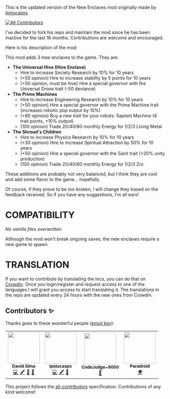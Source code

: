 This is the updated version of the New Enclaves mod originally made by [lpslucasps](https://github.com/lpslucasps).

<!-- ALL-CONTRIBUTORS-BADGE:START - Do not remove or modify this section -->

[![All Contributors](https://img.shields.io/badge/all_contributors-4-orange.svg?style=flat-square)](#contributors-)

<!-- ALL-CONTRIBUTORS-BADGE:END -->

I've decided to fork his repo and maintain the mod since he has been inactive for the last 16 months.
Contributions are welcome and encouraged.

Here is his description of the mod:

This mod adds 3 new enclaves to the game. They are:

- **The Universal Hive (Hive Enclave)**
  - Hire to increase Society Research by 10% for 10 years
  - (+50 opinion) Hire to increase stability by 5 points for 10 years
  - (+50 opinion, must be hive) Hire a special governor with the Universal Drone trait (-50 deviance)
- **The Prime Machines**
  - Hire to increase Engineering Research by 10% for 10 years
  - (+50 opinion) Hire a special governor with the Prime Machine trait (increases robotic pop output by 10%)
  - (+80 opinion) Buy a new trait for your robots: Sapient Machine (4 trait points, +10% output)
  - (100 opinion) Trade 20/40/60 monthly Energy for 1/2/3 Living Metal
- **The Shroud's Children**
  - Hire to increase Physics Research by 10% for 10 years
  - (+30 opinion) Hire to increase Spiritual Attraction by 50% for 10 years
  - (+50 opinion) Hire a special governor with the Saint trait (+20% unity production)
  - (100 opinion) Trade 20/40/60 monthly Energy for 1/2/3 Zro

These additions are probably not very balanced, but I think they are cool and add some flavor to the game... hopefully.

Of course, if they prove to be too broken, I will change they based on the feedback received. So if you have any suggestions, I'm all ears!

# COMPATIBILITY

_No vanilla files overwritten._

Although the mod won't break ongoing saves, the new enclaves require a new game to spawn.

# TRANSLATION

If you want to contribute by translating the locs, you can do that on [Crowdin](https://crowdin.com/project/new-enclaves). Once you login/register and request access to one of the languages I will grant you access to start translating it. The translations in the repo are updated every 24 hours with the new ones from Crowdin.

## Contributors ✨

Thanks goes to these wonderful people ([emoji key](https://allcontributors.org/docs/en/emoji-key)):

<!-- ALL-CONTRIBUTORS-LIST:START - Do not remove or modify this section -->
<!-- prettier-ignore-start -->
<!-- markdownlint-disable -->
<table>
  <tr>
    <td align="center"><a href="https://david-sima.dev"><img src="https://avatars.githubusercontent.com/u/26633429?v=4?s=100" width="100px;" alt=""/><br /><sub><b>David Sima</b></sub></a><br /><a href="https://github.com/The24thDS/new_enclaves/commits?author=The24thDS" title="Code">💻</a> <a href="#content-The24thDS" title="Content">🖋</a> <a href="#ideas-The24thDS" title="Ideas, Planning, & Feedback">🤔</a> <a href="#maintenance-The24thDS" title="Maintenance">🚧</a></td>
    <td align="center"><a href="https://github.com/lpslucasps"><img src="https://avatars.githubusercontent.com/u/1896763?v=4?s=100" width="100px;" alt=""/><br /><sub><b>lpslucasps</b></sub></a><br /><a href="https://github.com/The24thDS/new_enclaves/commits?author=lpslucasps" title="Code">💻</a> <a href="#content-lpslucasps" title="Content">🖋</a> <a href="#ideas-lpslucasps" title="Ideas, Planning, & Feedback">🤔</a></td>
    <td align="center"><a href="https://github.com/CodeJudge-9000"><img src="https://avatars.githubusercontent.com/u/66952128?v=4?s=100" width="100px;" alt=""/><br /><sub><b>CodeJudge-9000</b></sub></a><br /><a href="https://github.com/The24thDS/new_enclaves/issues?q=author%3ACodeJudge-9000" title="Bug reports">🐛</a></td></td>
    <td align="center"><a href="https://github.com/CodeJudge-9000"><img src="" width="100px;" alt=""/><br /><sub><b>Paradroid</b></sub></a><br /><a href="" title="Translation">🌍</a></td>
  </tr>
</table>

<!-- markdownlint-restore -->
<!-- prettier-ignore-end -->

<!-- ALL-CONTRIBUTORS-LIST:END -->

This project follows the [all-contributors](https://github.com/all-contributors/all-contributors) specification. Contributions of any kind welcome!
